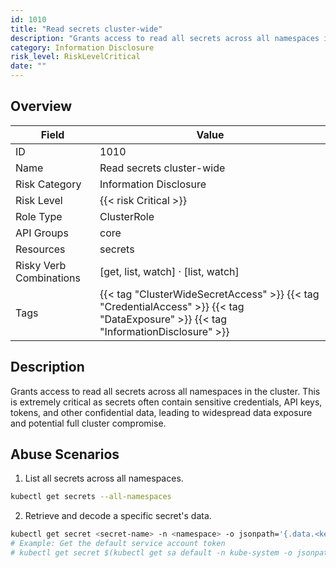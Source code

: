 ```yaml
---
id: 1010
title: "Read secrets cluster-wide"
description: "Grants access to read all secrets across all namespaces in the cluster. This is extremely critical as secrets often contain sensitive credentials, API keys, tokens, and other confidential data, leading to widespread data exposure and potential full cluster compromise."
category: Information Disclosure
risk_level: RiskLevelCritical
date: ""
---
```


## Overview

| Field                   | Value                                                                                                                               |
| ----------------------- | ----------------------------------------------------------------------------------------------------------------------------------- |
| ID                      | 1010                                                                                                                                |
| Name                    | Read secrets cluster-wide                                                                                                           |
| Risk Category           | Information Disclosure                                                                                                              |
| Risk Level              | {{< risk Critical >}}                                                                                                               |
| Role Type               | ClusterRole                                                                                                                         |
| API Groups              | core                                                                                                                                |
| Resources               | secrets                                                                                                                             |
| Risky Verb Combinations | [get, list, watch] · [list, watch]                                                                                                  |
| Tags                    | {{< tag "ClusterWideSecretAccess" >}} {{< tag "CredentialAccess" >}} {{< tag "DataExposure" >}} {{< tag "InformationDisclosure" >}} |

## Description

Grants access to read all secrets across all namespaces in the cluster. This is extremely critical as secrets often contain sensitive credentials, API keys, tokens, and other confidential data, leading to widespread data exposure and potential full cluster compromise.

## Abuse Scenarios

1. List all secrets across all namespaces.

```bash
kubectl get secrets --all-namespaces

```

2. Retrieve and decode a specific secret's data.

```bash
kubectl get secret <secret-name> -n <namespace> -o jsonpath='{.data.<key>}' | base64 -d
# Example: Get the default service account token
# kubectl get secret $(kubectl get sa default -n kube-system -o jsonpath='{.secrets[0].name}') -n kube-system -o jsonpath='{.data.token}' | base64 -d

```
